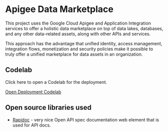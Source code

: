 # Apigee Data Marketplace
This project uses the Google Cloud Apigee and Application Integration services to offer a holistic data marketplace on top of data lakes, databases, and any other data-related assets, along with other APIs and services.

This approach has the advantage that unified identity, access management, integration flows, monetization and security policies make it possible to truly offer a unified marketplace for data assets in an organization.

## Codelab
Click here to open a Codelab for the deployment.

[Open Deployment Codelab](https://tyayers.github.io/apigee-data-marketplace/codelabs/apigee-data-marketplace)

## Open source libraries used
- [Rapidoc](https://rapidocweb.com/) - very nice Open API spec documentation web element that is used for API docs.